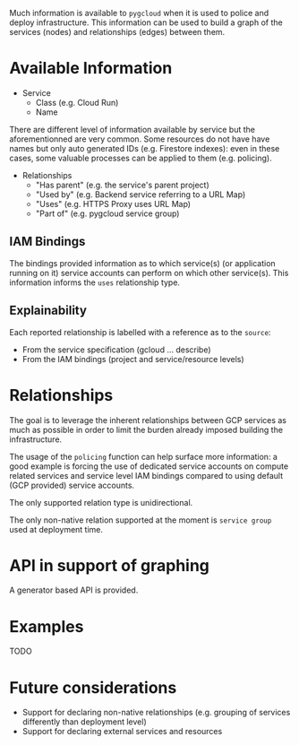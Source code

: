 Much information is available to `pygcloud` when it is used to police and deploy infrastructure. This information can be used to build a graph of the services (nodes) and relationships (edges) between them.

# Available Information

* Service
  * Class (e.g. Cloud Run)
  * Name

There are different level of information available by service but the aforementionned are very common. Some resources do not have have names but only auto generated IDs (e.g. Firestore indexes): even in these cases, some valuable processes can be applied to them (e.g. policing).

* Relationships
  * "Has parent" (e.g. the service's parent project)
  * "Used by" (e.g. Backend service referring to a URL Map)
  * "Uses" (e.g. HTTPS Proxy uses URL Map)
  * "Part of" (e.g. pygcloud service group)

## IAM Bindings

The bindings provided information as to which service(s) (or application running on it) service accounts can perform on which other service(s). This information informs the `uses` relationship type.

## Explainability

Each reported relationship is labelled with a reference as to the `source`:

* From the service specification (gcloud ... describe)
* From the IAM bindings (project and service/resource levels)

# Relationships

The goal is to leverage the inherent relationships between GCP services as much as possible in order to limit the burden already imposed building the infrastructure.

The usage of the `policing` function can help surface more information: a good example is forcing the use of dedicated service accounts on compute related services and service level IAM bindings compared to using default (GCP provided) service accounts.

The only supported relation type is unidirectional.

The only non-native relation supported at the moment is `service group` used at deployment time.

# API in support of graphing

A generator based API is provided.

# Examples

TODO

# Future considerations

* Support for declaring non-native relationships (e.g. grouping of services differently than deployment level)
* Support for declaring external services and resources


